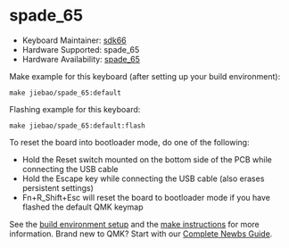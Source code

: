# spade_65

* Keyboard Maintainer: [sdk66](https://github.com/sdk66)
* Hardware Supported: spade_65
* Hardware Availability: [spade_65](https://www.jiebao.com)

Make example for this keyboard (after setting up your build environment):

    make jiebao/spade_65:default
        
Flashing example for this keyboard:

    make jiebao/spade_65:default:flash

To reset the board into bootloader mode, do one of the following:

* Hold the Reset switch mounted on the bottom side of the PCB while connecting the USB cable
* Hold the Escape key while connecting the USB cable (also erases persistent settings)
* Fn+R_Shift+Esc will reset the board to bootloader mode if you have flashed the default QMK keymap

See the [build environment setup](https://docs.qmk.fm/#/getting_started_build_tools) and the [make instructions](https://docs.qmk.fm/#/getting_started_make_guide) for more information. Brand new to QMK? Start with our [Complete Newbs Guide](https://docs.qmk.fm/#/newbs).
